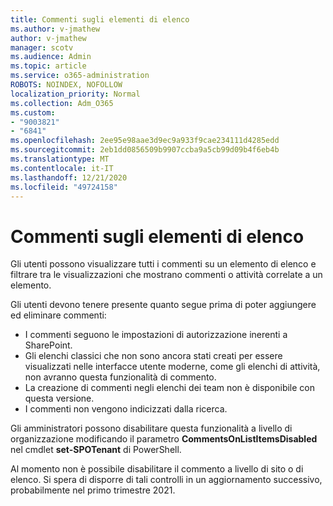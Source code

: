 ```yaml
---
title: Commenti sugli elementi di elenco
ms.author: v-jmathew
author: v-jmathew
manager: scotv
ms.audience: Admin
ms.topic: article
ms.service: o365-administration
ROBOTS: NOINDEX, NOFOLLOW
localization_priority: Normal
ms.collection: Adm_O365
ms.custom:
- "9003821"
- "6841"
ms.openlocfilehash: 2ee95e98aae3d9ec9a933f9cae234111d4285edd
ms.sourcegitcommit: 2eb1dd0856509b9907ccba9a5cb99d09b4f6eb4b
ms.translationtype: MT
ms.contentlocale: it-IT
ms.lasthandoff: 12/21/2020
ms.locfileid: "49724158"
---
```

# <a name="comments-on-list-items"></a>Commenti sugli elementi di elenco

Gli utenti possono visualizzare tutti i commenti su un elemento di elenco e filtrare tra le visualizzazioni che mostrano commenti o attività correlate a un elemento.

Gli utenti devono tenere presente quanto segue prima di poter aggiungere ed eliminare commenti:

- I commenti seguono le impostazioni di autorizzazione inerenti a SharePoint.
- Gli elenchi classici che non sono ancora stati creati per essere visualizzati nelle interfacce utente moderne, come gli elenchi di attività, non avranno questa funzionalità di commento.
- La creazione di commenti negli elenchi dei team non è disponibile con questa versione.
- I commenti non vengono indicizzati dalla ricerca.

Gli amministratori possono disabilitare questa funzionalità a livello di organizzazione modificando il parametro **CommentsOnListItemsDisabled** nel cmdlet **set-SPOTenant** di PowerShell.

Al momento non è possibile disabilitare il commento a livello di sito o di elenco. Si spera di disporre di tali controlli in un aggiornamento successivo, probabilmente nel primo trimestre 2021.
